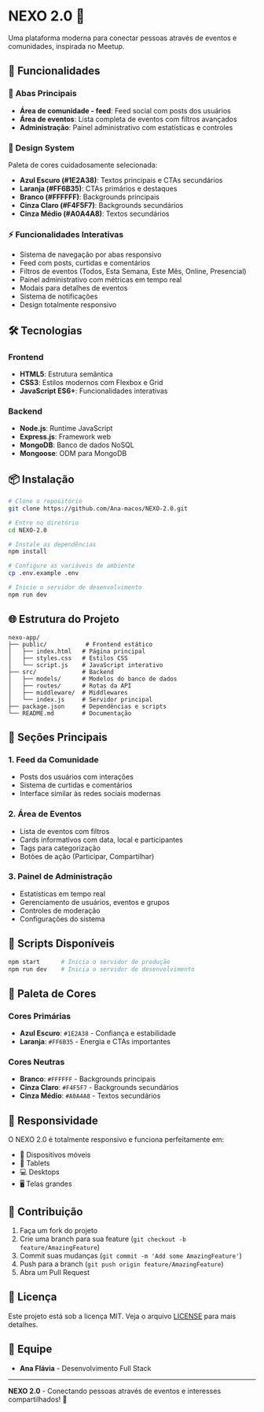 # NEXO 2.0 🎯

Uma plataforma moderna para conectar pessoas através de eventos e comunidades, inspirada no Meetup.

## 🚀 Funcionalidades

### 📱 **Abas Principais**
- **Área de comunidade - feed**: Feed social com posts dos usuários
- **Área de eventos**: Lista completa de eventos com filtros avançados  
- **Administração**: Painel administrativo com estatísticas e controles

### 🎨 **Design System**
Paleta de cores cuidadosamente selecionada:
- **Azul Escuro (#1E2A38)**: Textos principais e CTAs secundários
- **Laranja (#FF6B35)**: CTAs primários e destaques
- **Branco (#FFFFFF)**: Backgrounds principais
- **Cinza Claro (#F4F5F7)**: Backgrounds secundários
- **Cinza Médio (#A0A4A8)**: Textos secundários

### ⚡ **Funcionalidades Interativas**
- Sistema de navegação por abas responsivo
- Feed com posts, curtidas e comentários
- Filtros de eventos (Todos, Esta Semana, Este Mês, Online, Presencial)
- Painel administrativo com métricas em tempo real
- Modais para detalhes de eventos
- Sistema de notificações
- Design totalmente responsivo

## 🛠️ **Tecnologias**

### Frontend
- **HTML5**: Estrutura semântica
- **CSS3**: Estilos modernos com Flexbox e Grid
- **JavaScript ES6+**: Funcionalidades interativas

### Backend
- **Node.js**: Runtime JavaScript
- **Express.js**: Framework web
- **MongoDB**: Banco de dados NoSQL
- **Mongoose**: ODM para MongoDB

## 📦 **Instalação**

```bash
# Clone o repositório
git clone https://github.com/Ana-macos/NEXO-2.0.git

# Entre no diretório
cd NEXO-2.0

# Instale as dependências
npm install

# Configure as variáveis de ambiente
cp .env.example .env

# Inicie o servidor de desenvolvimento
npm run dev
```

## 🌐 **Estrutura do Projeto**

```
nexo-app/
├── public/           # Frontend estático
│   ├── index.html   # Página principal
│   ├── styles.css   # Estilos CSS
│   └── script.js    # JavaScript interativo
├── src/             # Backend
│   ├── models/      # Modelos do banco de dados
│   ├── routes/      # Rotas da API
│   ├── middleware/  # Middlewares
│   └── index.js     # Servidor principal
├── package.json     # Dependências e scripts
└── README.md        # Documentação
```

## 🎯 **Seções Principais**

### 1. **Feed da Comunidade**
- Posts dos usuários com interações
- Sistema de curtidas e comentários
- Interface similar às redes sociais modernas

### 2. **Área de Eventos**
- Lista de eventos com filtros
- Cards informativos com data, local e participantes
- Tags para categorização
- Botões de ação (Participar, Compartilhar)

### 3. **Painel de Administração**
- Estatísticas em tempo real
- Gerenciamento de usuários, eventos e grupos
- Controles de moderação
- Configurações do sistema

## 🚀 **Scripts Disponíveis**

```bash
npm start      # Inicia o servidor de produção
npm run dev    # Inicia o servidor de desenvolvimento
```

## 🎨 **Paleta de Cores**

### Cores Primárias
- **Azul Escuro**: `#1E2A38` - Confiança e estabilidade
- **Laranja**: `#FF6B35` - Energia e CTAs importantes

### Cores Neutras
- **Branco**: `#FFFFFF` - Backgrounds principais
- **Cinza Claro**: `#F4F5F7` - Backgrounds secundários
- **Cinza Médio**: `#A0A4A8` - Textos secundários

## 📱 **Responsividade**

O NEXO 2.0 é totalmente responsivo e funciona perfeitamente em:
- 📱 Dispositivos móveis
- 📱 Tablets
- 💻 Desktops
- 🖥️ Telas grandes

## 🤝 **Contribuição**

1. Faça um fork do projeto
2. Crie uma branch para sua feature (`git checkout -b feature/AmazingFeature`)
3. Commit suas mudanças (`git commit -m 'Add some AmazingFeature'`)
4. Push para a branch (`git push origin feature/AmazingFeature`)
5. Abra um Pull Request

## 📄 **Licença**

Este projeto está sob a licença MIT. Veja o arquivo [LICENSE](LICENSE) para mais detalhes.

## 👥 **Equipe**

- **Ana Flávia** - Desenvolvimento Full Stack

---

**NEXO 2.0** - Conectando pessoas através de eventos e interesses compartilhados! 🎯